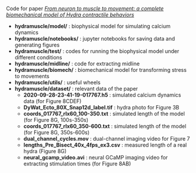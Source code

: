 Code for paper [_From neuron to muscle to movement: a complete biomechanical model of *Hydra* contractile behaviors_](https://www.biorxiv.org/content/10.1101/2020.12.14.422784v1)

- **hydramuscle/model/** : biophysical model for simulating calcium dynamics
- **hydramuscle/notebooks/** : jupyter notebooks for saving data and generating figures
- **hydramuscle/test/** : codes for running the biophysical model under different conditions
- **hydramuscle/midline/** : code for extracting midline
- **hydramuscle/biomech/** : biomechanical model for transforming stress to movements
- **hydramuscle/utils/** : useful wheels
- **hydramuscle/dataset/** : relevant data of the paper
  - **2020-09-28-23-41-19-017767.h5** : simulated calcium dynamics data (for Figure 8CDEF)
  - **DyWat_Ecto_80X_Snap12d_label.tif** : hydra photo for Figure 3B
  - **coords_017767_rlx60_100-350.txt** : simulated length of the model (for Figure 8G, 100s-350s)
  - **coords_017767_rlx60_350-600.txt** : simulated length of the model (for Figure 8G, 350s-600s)
  - **dual_channel_cycles.mov** : dual-channel imaging video for Figure 7
  - **lengths_Pre_Bisect_40x_4fps_ex3.csv** : measured length of a real hydra (Figure 8G)
  - **neural_gcamp_video.avi** : neural GCaMP imaging video for extracting stimulation times (for Figure 8AB)
